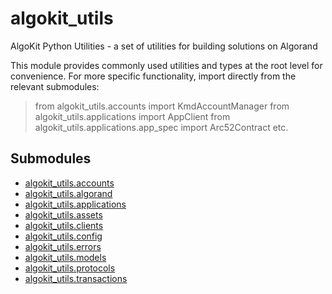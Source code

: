 # algokit_utils

AlgoKit Python Utilities - a set of utilities for building solutions on Algorand

This module provides commonly used utilities and types at the root level for convenience.
For more specific functionality, import directly from the relevant submodules:

> from algokit_utils.accounts import KmdAccountManager
> from algokit_utils.applications import AppClient
> from algokit_utils.applications.app_spec import Arc52Contract
> etc.

## Submodules

* [algokit_utils.accounts](accounts/index.md)
* [algokit_utils.algorand](algorand/index.md)
* [algokit_utils.applications](applications/index.md)
* [algokit_utils.assets](assets/index.md)
* [algokit_utils.clients](clients/index.md)
* [algokit_utils.config](config/index.md)
* [algokit_utils.errors](errors/index.md)
* [algokit_utils.models](models/index.md)
* [algokit_utils.protocols](protocols/index.md)
* [algokit_utils.transactions](transactions/index.md)
